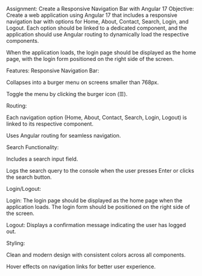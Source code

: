 Assignment: Create a Responsive Navigation Bar with Angular 17
Objective:
Create a web application using Angular 17 that includes a responsive navigation bar with options for Home, About, Contact, Search, Login, and Logout. Each option should be linked to a dedicated component, and the application should use Angular routing to dynamically load the respective components.

When the application loads, the login page should be displayed as the home page, with the login form positioned on the right side of the screen.

Features:
Responsive Navigation Bar:

Collapses into a burger menu on screens smaller than 768px.

Toggle the menu by clicking the burger icon (☰).

Routing:

Each navigation option (Home, About, Contact, Search, Login, Logout) is linked to its respective component.

Uses Angular routing for seamless navigation.

Search Functionality:

Includes a search input field.

Logs the search query to the console when the user presses Enter or clicks the search button.

Login/Logout:

Login: The login page should be displayed as the home page when the application loads. The login form should be positioned on the right side of the screen.

Logout: Displays a confirmation message indicating the user has logged out.

Styling:

Clean and modern design with consistent colors across all components.

Hover effects on navigation links for better user experience.
